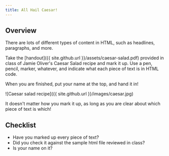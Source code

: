```yaml
---
title: All Hail Caesar!
---
```


## Overview

There are lots of different types of content in HTML, such as headlines, paragraphs, and more.

Take the [handout]({{ site.github.url }}/assets/caesar-salad.pdf) provided in class of Jamie Oliver's Caesar Salad recipe and mark it up. Use a pen, pencil, marker, whatever, and indicate what each piece of text is in HTML code.

When you are finished, put your name at the top, and hand it in!

![Caesar salad recipe]({{ site.github.url }}/images/caesar.jpg)

It doesn't matter how you mark it up, as long as you are clear about which piece of text is which!

## Checklist

- Have you marked up every piece of text?
- Did you check it against the sample html file reviewed in class?
- Is your name on it?
